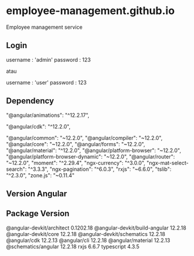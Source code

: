 # employee-management.github.io
Employee management service

## Login
username : 'admin' 
password : 123

atau

username : 'user' 
password : 123

## Dependency
"@angular/animations": "^12.2.17",

"@angular/cdk": "^12.2.0",


"@angular/common": "~12.2.0",
"@angular/compiler": "~12.2.0",
"@angular/core": "~12.2.0",
"@angular/forms": "~12.2.0",
"@angular/material": "^12.2.0",
"@angular/platform-browser": "~12.2.0",
"@angular/platform-browser-dynamic": "~12.2.0",
"@angular/router": "~12.2.0",
"moment": "^2.29.4",
"ngx-currency": "^3.0.0",
"ngx-mat-select-search": "^3.3.3",
"ngx-pagination": "^6.0.3",
"rxjs": "~6.6.0",
"tslib": "^2.3.0",
"zone.js": "~0.11.4"

## Version Angular
Package                         Version
---------------------------------------------------------
@angular-devkit/architect       0.1202.18
@angular-devkit/build-angular   12.2.18
@angular-devkit/core            12.2.18
@angular-devkit/schematics      12.2.18
@angular/cdk                    12.2.13
@angular/cli                    12.2.18
@angular/material               12.2.13
@schematics/angular             12.2.18
rxjs                            6.6.7
typescript                      4.3.5
